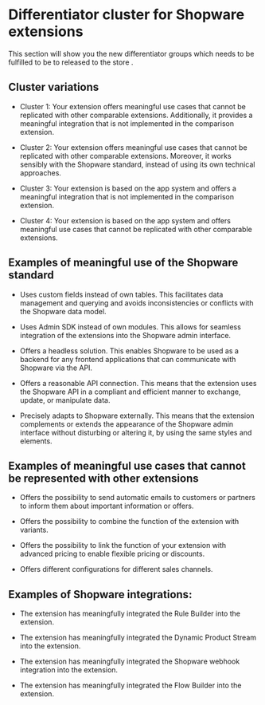 # Differentiator cluster for Shopware extensions

This section will show you the new differentiator groups which needs to be fulfilled to be to released to the store .

## Cluster variations

* Cluster 1: Your extension offers meaningful use cases that cannot be replicated with other comparable extensions. Additionally, it provides a meaningful integration that is not implemented in the comparison extension.

* Cluster 2: Your extension offers meaningful use cases that cannot be replicated with other comparable extensions. Moreover, it works sensibly with the Shopware standard, instead of using its own technical approaches.

* Cluster 3: Your extension is based on the app system and offers a meaningful integration that is not implemented in the comparison extension.

* Cluster 4: Your extension is based on the app system and offers meaningful use cases that cannot be replicated with other comparable extensions.


## Examples of meaningful use of the Shopware standard 

* Uses custom fields instead of own tables. This facilitates data management and querying and avoids inconsistencies or conflicts with the Shopware data model.

* Uses Admin SDK instead of own modules. This allows for seamless integration of the extensions into the Shopware admin interface.

* Offers a headless solution. This enables Shopware to be used as a backend for any frontend applications that can communicate with Shopware via the API.

* Offers a reasonable API connection. This means that the extension uses the Shopware API in a compliant and efficient manner to exchange, update, or manipulate data.

* Precisely adapts to Shopware externally. This means that the extension complements or extends the appearance of the Shopware admin interface without disturbing or altering it, by using the same styles and elements.


## Examples of meaningful use cases that cannot be represented with other extensions

* Offers the possibility to send automatic emails to customers or partners to inform them about important information or offers.

* Offers the possibility to combine the function of the extension with variants.

* Offers the possibility to link the function of your extension with advanced pricing to enable flexible pricing or discounts.

* Offers different configurations for different sales channels.


## Examples of Shopware integrations:

* The extension has meaningfully integrated the Rule Builder into the extension.

* The extension has meaningfully integrated the Dynamic Product Stream into the extension.

* The extension has meaningfully integrated the Shopware webhook integration into the extension.

* The extension has meaningfully integrated the Flow Builder into the extension.
